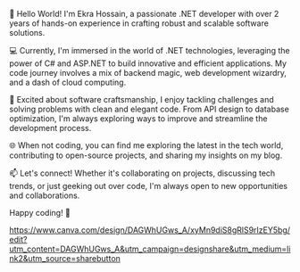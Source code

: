 👋 Hello World! I'm Ekra Hossain, a passionate .NET developer with over 2 years of hands-on experience in crafting robust and scalable software solutions.

💻 Currently, I'm immersed in the world of .NET technologies, leveraging the power of C# and ASP.NET to build innovative and efficient applications. My code journey involves a mix of backend magic, web development wizardry, and a dash of cloud computing.

🚀 Excited about software craftsmanship, I enjoy tackling challenges and solving problems with clean and elegant code. From API design to database optimization, I'm always exploring ways to improve and streamline the development process.

🌐 When not coding, you can find me exploring the latest in the tech world, contributing to open-source projects, and sharing my insights on my blog.

📫 Let's connect! Whether it's collaborating on projects, discussing tech trends, or just geeking out over code, I'm always open to new opportunities and collaborations.

Happy coding! 🚀


https://www.canva.com/design/DAGWhUGws_A/xyMn9diS8gRlS9rIzEY5bg/edit?utm_content=DAGWhUGws_A&utm_campaign=designshare&utm_medium=link2&utm_source=sharebutton
